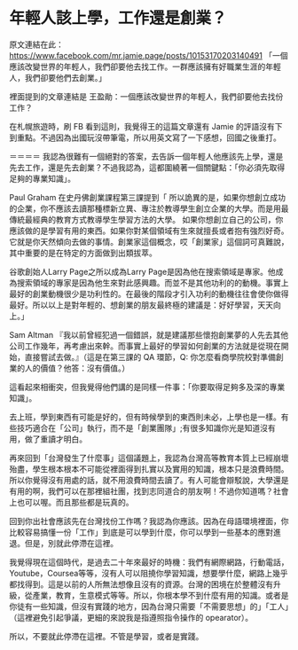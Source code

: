 # 年輕人該上學，工作還是創業？

原文連結在此：https://www.facebook.com/mr.jamie.page/posts/10153170203140491 「一個應該改變世界的年輕人，我們卻要他去找工作。一群應該擁有好職業生涯的年輕人，我們卻要他們去創業。」

裡面提到的文章連結是 王盈勛：一個應該改變世界的年輕人，我們卻要他去找份工作？

在札幌旅遊時，刷 FB 看到這則，我覺得王的這篇文章還有 Jamie 的評語沒有下到重點。不過因為出國玩沒帶筆電，所以用英文寫了一下感想，回國之後重打。

＝＝＝＝
我認為很難有一個絕對的答案，去告訴一個年輕人他應該先上學，還是先去工作，還是先去創業？不過我認為，這都圍繞著一個關鍵點：「你必須先取得足夠的專業知識」。

Paul Graham 在史丹佛創業課程第三課提到「
所以詭異的是，如果你想創立成功的企業，你不應該去讀那種標新立異、專注於教導學生創立企業的大學。而是用最傳統最經典的教育方式教導學生學習方法的大學。 如果你想創立自己的公司，你應該做的是學習有用的東西。如果你對某個領域有生來就擅長或者抱有強烈好奇。它就是你天然傾向去做的事情。創業家這個概念，哎「創業家」這個詞可真難說，其中重要的是在特定的方面做到出類拔萃。

谷歌創始人Larry Page之所以成為Larry Page是因為他在搜索領域是專家。他成為搜索領域的專家是因為他生來對此感興趣。而並不是其他功利的的動機。事實上最好的創業動機很少是功利性的。在最後的階段才引入功利的動機往往會使你做得最好。所以以上是對年輕的、想創業的朋友最終極的建議是：好好學習，天天向上。」

Sam Altman 『我以前曾經犯過一個錯誤，就是建議那些懷抱創業夢的人先去其他公司工作幾年，再考慮出來幹。而事實上最好的學習如何創業的方法就是從現在開始，直接嘗試去做。』（這是在第三課的 QA 環節，Q: 你怎麼看商學院校對準備創業的人的價值？他答：沒有價值。）

這看起來相衝突，但我覺得他們講的是同樣一件事：「你要取得足夠多及深的專業知識」。

去上班，學到東西有可能是好的，但有時候學到的東西則未必，上學也是一樣。有些技巧適合在「公司」執行，而不是「創業團隊」;有很多知識你光是知道沒有用，做了重讀才明白。

再來回到「台灣發生了什麼事」這個議題上，我認為台灣高等教育本質上已經崩壞殆盡，學生根本根本不可能從裡面得到扎實以及實用的知識，根本只是浪費時間。所以你覺得沒有用處的話，就不用浪費時間去讀了。有人可能會辯駁說，大學還是有用的啊，我們可以在那裡組社團，找到志同道合的朋友啊！不過你知道嗎？社會上也可以喔。而且那些都是玩真的。

回到你出社會應該先在台灣找份工作嗎？我認為你應該。因為在母語環境裡面，你比較容易搞懂一份「工作」到底是可以學到什麼，你可以學到一些基本的應對進退。但是，別就此停滯在這裡。

我覺得現在這個時代，是過去二十年來最好的時機：我們有網際網路，行動電話，Youtube，Coursea等等，沒有人可以阻撓你學習知識，想要學什麼，網路上幾乎都找得到。這是以前的人所無法想像且沒有的資源。台灣的困境在於整體沒有升級，從產業，教育，生意模式等等。所以，你根本學不到什麼有用的知識。或者是你徒有一些知識，但沒有實踐的地方，因為台灣只需要「不需要思想」的」「工人」（這裡避免引起爭議，更細的來說我是指遵照指令操作的 opearator）。

所以，不要就此停滯在這裡。不管是學習，或者是實踐。
